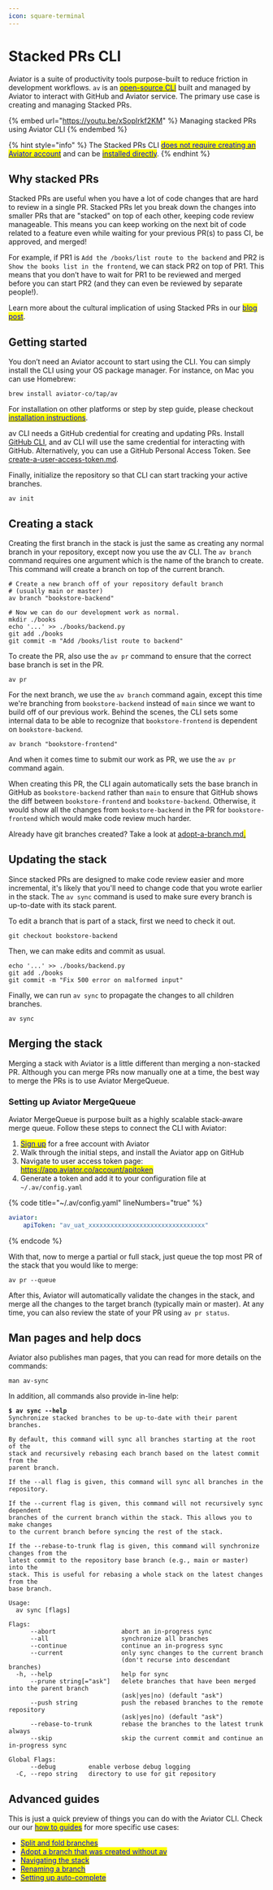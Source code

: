 ```yaml
---
icon: square-terminal
---
```


# Stacked PRs CLI

Aviator is a suite of productivity tools purpose-built to reduce friction in development workflows. `av` is an [<mark style="color:blue;">open-source CLI</mark>](https://github.com/aviator-co/av) built and managed by Aviator to interact with GitHub and Aviator service. The primary use case is creating and managing Stacked PRs.



{% embed url="https://youtu.be/xSopIrkf2KM" %}
Managing stacked PRs using Aviator CLI
{% endembed %}

{% hint style="info" %}
The Stacked PRs CLI [<mark style="color:blue;">does not require creating an Aviator account</mark>](faqs-and-troubleshooting/working-with-aviator.md) and can be [<mark style="color:blue;">installed directly</mark>](installation.md).
{% endhint %}

## Why stacked PRs

Stacked PRs are useful when you have a lot of code changes that are hard to review in a single PR. Stacked PRs let you break down the changes into smaller PRs that are "stacked" on top of each other, keeping code review manageable. This means you can keep working on the next bit of code related to a feature even while waiting for your previous PR(s) to pass CI, be approved, and merged!

For example, if PR1 is `Add the /books/list route to the backend` and PR2 is `Show the books list in the frontend`, we can stack PR2 on top of PR1. This means that you don’t have to wait for PR1 to be reviewed and merged before you can start PR2 (and they can even be reviewed by separate people!).

Learn more about the cultural implication of using Stacked PRs in our [<mark style="color:blue;">blog post</mark>](https://www.aviator.co/blog/stacked-prs-code-changes-as-narrative/).

## Getting started

You don’t need an Aviator account to start using the CLI. You can simply install the CLI using your OS package manager. For instance, on Mac you can use Homebrew:

```
brew install aviator-co/tap/av
```

For installation on other platforms or step by step guide, please checkout [<mark style="color:blue;">installation instructions</mark>](https://docs.aviator.co/aviator-cli/installation).

av CLI needs a GitHub credential for creating and updating PRs. Install [GitHub CLI](https://cli.github.com/), and av CLI will use the same credential for interacting with GitHub. Alternatively, you can use a GitHub Personal Access Token. See [create-a-user-access-token.md](how-to-guides/create-a-user-access-token.md "mention").

Finally, initialize the repository so that CLI can start tracking your active branches.

```
av init
```

## Creating a stack

Creating the first branch in the stack is just the same as creating any normal branch in your repository, except now you use the av CLI. The `av branch` command requires one argument which is the name of the branch to create. This command will create a branch on top of the current branch.

```
# Create a new branch off of your repository default branch
# (usually main or master)
av branch "bookstore-backend"

# Now we can do our development work as normal.
mkdir ./books
echo '...' >> ./books/backend.py
git add ./books
git commit -m "Add /books/list route to backend"
```

To create the PR, also use the `av pr` command to ensure that the correct base branch is set in the PR.

```
av pr
```

For the next branch, we use the `av branch` command again, except this time we're branching from `bookstore-backend` instead of `main` since we want to build off of our previous work. Behind the scenes, the CLI sets some internal data to be able to recognize that `bookstore-frontend` is dependent on `bookstore-backend`.

```
​​av branch "bookstore-frontend"
```

And when it comes time to submit our work as PR, we use the `av pr` command again.

When creating this PR, the CLI again automatically sets the base branch in GitHub as `bookstore-backend` rather than `main` to ensure that GitHub shows the diff between `bookstore-frontend` and `bookstore-backend`. Otherwise, it would show all the changes from `bookstore-backend` in the PR for `bookstore-frontend` which would make code review much harder.

Already have git branches created? Take a look at [adopt-a-branch.md](how-to-guides/adopt-a-branch.md "mention")[<mark style="color:blue;">.</mark>](https://docs.aviator.co/aviator-cli/how-to-guides/adopt-a-branch)

## Updating the stack

Since stacked PRs are designed to make code review easier and more incremental, it's likely that you'll need to change code that you wrote earlier in the stack. The `av sync` command is used to make sure every branch is up-to-date with its stack parent.

To edit a branch that is part of a stack, first we need to check it out.

```
git checkout bookstore-backend
```

Then, we can make edits and commit as usual.

```
echo '...' >> ./books/backend.py
git add ./books
git commit -m "Fix 500 error on malformed input"
```

Finally, we can run `av sync` to propagate the changes to all children branches.

```
av sync
```

## Merging the stack

Merging a stack with Aviator is a little different than merging a non-stacked PR. Although you can merge PRs now manually one at a time, the best way to merge the PRs is to use Aviator MergeQueue.

### Setting up Aviator MergeQueue

Aviator MergeQueue is purpose built as a highly scalable stack-aware merge queue. Follow these steps to connect the CLI with Aviator:

1. [<mark style="color:blue;">Sign up</mark>](https://app.aviator.co/auth/register) for a free account with Aviator
2. Walk through the initial steps, and install the Aviator app on GitHub
3. Navigate to user access token page: [<mark style="color:blue;">https://app.aviator.co/account/apitoken</mark>](https://app.aviator.co/account/apitoken)
4. Generate a token and add it to your configuration file at `~/.av/config.yaml`

{% code title="~/.av/config.yaml" lineNumbers="true" %}
```yaml
aviator:
    apiToken: "av_uat_xxxxxxxxxxxxxxxxxxxxxxxxxxxxxxxx"
```
{% endcode %}

With that, now to merge a partial or full stack, just queue the top most PR of the stack that you would like to merge:

```
av pr --queue
```

After this, Aviator will automatically validate the changes in the stack, and merge all the changes to the target branch (typically main or master). At any time, you can also review the state of your PR using `av pr status`.

## Man pages and help docs

Aviator also publishes man pages, that you can read for more details on the commands:

```
man av-sync
```

In addition, all commands also provide in-line help:

<pre class="language-bash"><code class="lang-bash"><strong>$ av sync --help
</strong>Synchronize stacked branches to be up-to-date with their parent branches.

By default, this command will sync all branches starting at the root of the
stack and recursively rebasing each branch based on the latest commit from the
parent branch.

If the --all flag is given, this command will sync all branches in the repository.

If the --current flag is given, this command will not recursively sync dependent
branches of the current branch within the stack. This allows you to make changes
to the current branch before syncing the rest of the stack.

If the --rebase-to-trunk flag is given, this command will synchronize changes from the
latest commit to the repository base branch (e.g., main or master) into the
stack. This is useful for rebasing a whole stack on the latest changes from the
base branch.

Usage:
  av sync [flags]

Flags:
      --abort                  abort an in-progress sync
      --all                    synchronize all branches
      --continue               continue an in-progress sync
      --current                only sync changes to the current branch
                               (don't recurse into descendant branches)
  -h, --help                   help for sync
      --prune string[="ask"]   delete branches that have been merged into the parent branch
                               (ask|yes|no) (default "ask")
      --push string            push the rebased branches to the remote repository
                               (ask|yes|no) (default "ask")
      --rebase-to-trunk        rebase the branches to the latest trunk always
      --skip                   skip the current commit and continue an in-progress sync

Global Flags:
      --debug         enable verbose debug logging
  -C, --repo string   directory to use for git repository
</code></pre>

## Advanced guides

This is just a quick preview of things you can do with the Aviator CLI. Check our our [<mark style="color:blue;">how to guides</mark>](https://docs.aviator.co/aviator-cli/how-to-guides) for more specific use cases:

* [<mark style="color:blue;">Split and fold branches</mark>](how-to-guides/split-and-fold-pull-requests.md)
* [<mark style="color:blue;">Adopt a branch that was created without av</mark>](how-to-guides/adopt-a-branch.md)
* [<mark style="color:blue;">Navigating the stack</mark>](how-to-guides/add-commits-in-the-stack.md)
* [<mark style="color:blue;">Renaming a branch</mark>](how-to-guides/rename-a-branch.md)
* [<mark style="color:blue;">Setting up auto-complete</mark>](how-to-guides/setup-auto-completion.md)
